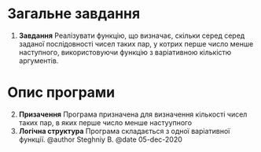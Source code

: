 # Загальне завдання
1. **Завдання**
	Реалізувати функцію, що визначає, скільки серед серед заданої послідовності чисел таких пар, у котрих перше число менше наступного, використовуючи функцію з варіативною кількістю аргументів.

# Опис програми
2. **Призачення**
	Програма призначена для визначення кількості чисел таких пар, в яких перше число менше настуупного
3. **Логічна структура**
	Програма складається з одної варіативної функції.
@author Steghniy B.
@date 05-dec-2020

